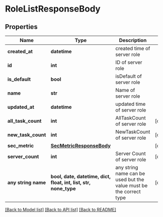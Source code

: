 # RoleListResponseBody


## Properties
Name | Type | Description | Notes
------------ | ------------- | ------------- | -------------
**created_at** | **datetime** | created time of server role | 
**id** | **int** | ID of server role | 
**is_default** | **bool** | isDefault of server role | 
**name** | **str** | Name of server role | 
**updated_at** | **datetime** | updated time of server role | 
**all_task_count** | **int** | AllTaskCount of server role | [optional] 
**new_task_count** | **int** | NewTaskCount of server role | [optional] 
**sec_metric** | [**SecMetricResponseBody**](SecMetricResponseBody.md) |  | [optional] 
**server_count** | **int** | Server Count of server role | [optional] 
**any string name** | **bool, date, datetime, dict, float, int, list, str, none_type** | any string name can be used but the value must be the correct type | [optional]

[[Back to Model list]](../README.md#documentation-for-models) [[Back to API list]](../README.md#documentation-for-api-endpoints) [[Back to README]](../README.md)


